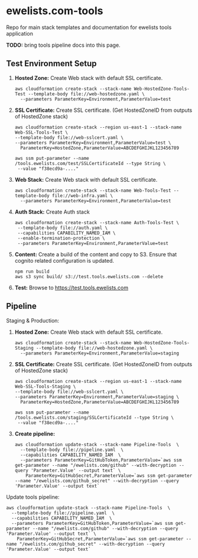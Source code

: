 # ewelists.com-tools
Repo for main stack templates and documentation for ewelists tools application

**TODO:** bring tools pipeline docs into this page.

## Test Environment Setup

1. **Hosted Zone:** Create Web stack with default SSL certificate.
    ```
    aws cloudformation create-stack --stack-name Web-HostedZone-Tools-Test --template-body file://web-hostedzone.yaml \
      --parameters ParameterKey=Environment,ParameterValue=test
    ```
1. **SSL Certificate:** Create SSL certificate. (Get HostedZoneID from outputs of HostedZone stack)
    ```
    aws cloudformation create-stack --region us-east-1 --stack-name Web-SSL-Tools-Test \
    --template-body file://web-sslcert.yaml \
    --parameters ParameterKey=Environment,ParameterValue=test \
      ParameterKey=HostedZone,ParameterValue=ABCDEFGHIJKL123456789

    aws ssm put-parameter --name /tools.ewelists.com/test/SSLCertificateId --type String \
     --value "f38ecd9a-...."
    ```
1. **Web Stack:** Create Web stack with default SSL certificate.
    ```
    aws cloudformation create-stack --stack-name Web-Tools-Test --template-body file://web-infra.yaml \
      --parameters ParameterKey=Environment,ParameterValue=test
    ```
1. **Auth Stack:** Create Auth stack
    ```
    aws cloudformation create-stack --stack-name Auth-Tools-Test \
     --template-body file://auth.yaml \
     --capabilities CAPABILITY_NAMED_IAM \
     --enable-termination-protection \
     --parameters ParameterKey=Environment,ParameterValue=test
    ```
1. **Content:** Create a build of the content and copy to S3.  Ensure that cognito related configuration is updated.
    ```
    npm run build
    aws s3 sync build/ s3://test.tools.ewelists.com --delete
    ```
1. **Test:** Browse to https://test.tools.ewelists.com


## Pipeline

Staging & Production:
1. **Hosted Zone:** Create Web stack with default SSL certificate.
    ```
    aws cloudformation create-stack --stack-name Web-HostedZone-Tools-Staging --template-body file://web-hostedzone.yaml \
      --parameters ParameterKey=Environment,ParameterValue=staging
    ```
1. **SSL Certificate:** Create SSL certificate. (Get HostedZoneID from outputs of HostedZone stack)
    ```
    aws cloudformation create-stack --region us-east-1 --stack-name Web-SSL-Tools-Staging \
    --template-body file://web-sslcert.yaml \
    --parameters ParameterKey=Environment,ParameterValue=staging \
      ParameterKey=HostedZone,ParameterValue=ABCDEFGHIJKL123456789

    aws ssm put-parameter --name /tools.ewelists.com/staging/SSLCertificateId --type String \
     --value "f38ecd9a-...."
    ```
1. **Create pipeline:**
    ```
    aws cloudformation update-stack --stack-name Pipeline-Tools  \
      --template-body file://pipeline.yaml  \
      --capabilities CAPABILITY_NAMED_IAM  \
      --parameters ParameterKey=GitHubToken,ParameterValue=`aws ssm get-parameter --name "/ewelists.com/github" --with-decryption --query 'Parameter.Value' --output text` \
        ParameterKey=GitHubSecret,ParameterValue=`aws ssm get-parameter --name "/ewelists.com/github_secret" --with-decryption --query  'Parameter.Value' --output text`
    ```


Update tools pipeline:
```
aws cloudformation update-stack --stack-name Pipeline-Tools  \
  --template-body file://pipeline.yaml  \
  --capabilities CAPABILITY_NAMED_IAM  \
  --parameters ParameterKey=GitHubToken,ParameterValue=`aws ssm get-parameter --name "/ewelists.com/github" --with-decryption --query 'Parameter.Value' --output text` \
    ParameterKey=GitHubSecret,ParameterValue=`aws ssm get-parameter --name "/ewelists.com/github_secret" --with-decryption --query  'Parameter.Value' --output text`
```
